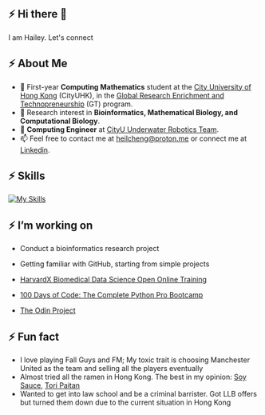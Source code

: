 ## :zap: Hi there 👋
I am Hailey. Let's connect

## :zap: About Me 
- 📏 First-year **Computing Mathematics** student at the [City University of Hong Kong](https://www.topuniversities.com/universities/city-university-hong-kong) (CityUHK), in the [Global Research Enrichment and Technopreneurship](https://www.cityu.edu.hk/csci/academic-programmes/undergraduate-programmes/global-research-enrichment-and-technopreneurship-great) (GT) program.
- 🧬 Research interest in **Bioinformatics, Mathematical Biology, and Computational Biology**.
- 🤖 **Computing Engineer** at [CityU Underwater Robotics Team](https://www.ee.cityu.edu.hk/~rovteam/).
-  📫 Feel free to contact me at heilcheng@proton.me or connect me at [Linkedin](https://www.linkedin.com/in/heilcheng/). 
  
## :zap: Skills 
[![My Skills](https://skillicons.dev/icons?i=py,r,matlab,linux,latex,opencv,arduino,raspberrypi,docker)](https://skillicons.dev)

## :zap: I’m working on 
- Conduct a bioinformatics research project
- Getting familiar with GitHub, starting from simple projects

- [HarvardX Biomedical Data Science Open Online Training](https://rafalab.dfci.harvard.edu/pages/harvardx.html)
- [100 Days of Code: The Complete Python Pro Bootcamp](https://www.udemy.com/course/100-days-of-code/?couponCode=LETSLEARNNOWPP)
- [The Odin Project](https://www.theodinproject.com/)


## :zap: Fun fact 
- I love playing Fall Guys and FM; My toxic trait is choosing Manchester United as the team and selling all the players eventually
- Almost tried all the ramen in Hong Kong. The best in my opinion: [Soy Sauce](https://www.ramencubism.com/?lang=en), [Tori Paitan](https://www.instagram.com/zaginsoba/)
- Wanted to get into law school and be a criminal barrister. Got LLB offers but turned them down due to the current situation in Hong Kong
